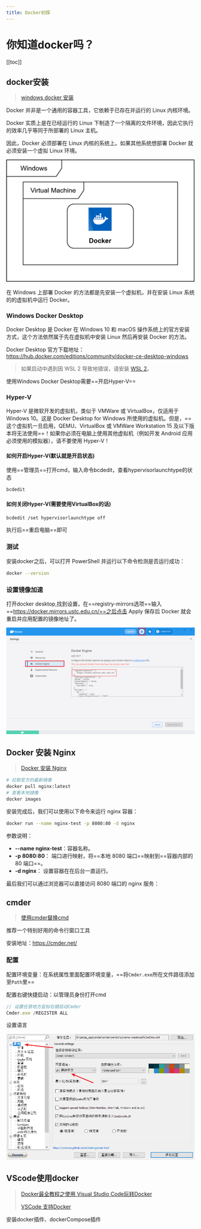 ```yaml
---
title: Docker初探
---
```


# 你知道docker吗？

[[toc]]

## docker安装

> [windows docker 安装](https://www.runoob.com/docker/windows-docker-install.html)

Docker 并非是一个通用的容器工具，它依赖于已存在并运行的 Linux 内核环境。

Docker 实质上是在已经运行的 Linux 下制造了一个隔离的文件环境，因此它执行的效率几乎等同于所部署的 Linux 主机。

因此，Docker 必须部署在 Linux 内核的系统上。如果其他系统想部署 Docker 就必须安装一个虚拟 Linux 环境。

<img src="../../.vuepress/public/images/CV09QJMI2fb7L2k0.png" alt="img" style="zoom:50%;" />

在 Windows 上部署 Docker 的方法都是先安装一个虚拟机，并在安装 Linux 系统的的虚拟机中运行 Docker。

### Windows Docker Desktop

Docker Desktop 是 Docker 在 Windows 10 和 macOS 操作系统上的官方安装方式，这个方法依然属于先在虚拟机中安装 Linux 然后再安装 Docker 的方法。

Docker Desktop 官方下载地址： https://hub.docker.com/editions/community/docker-ce-desktop-windows

> 如果启动中遇到因 WSL 2 导致地错误，请安装 [WSL 2](https://docs.microsoft.com/zh-cn/windows/wsl/install-win10)。

使用Windows Docker Desktop需要==开启Hyper-V==

### Hyper-V

Hyper-V 是微软开发的虚拟机，类似于 VMWare 或 VirtualBox，仅适用于 Windows 10。这是 Docker Desktop for Windows 所使用的虚拟机。但是，==这个虚拟机一旦启用，QEMU、VirtualBox 或 VMWare Workstation 15 及以下版本将无法使用==！如果你必须在电脑上使用其他虚拟机（例如开发 Android 应用必须使用的模拟器），请不要使用 Hyper-V！

#### 如何开启Hyper-V(默认就是开启状态)

使用==管理员==打开cmd，输入命令bcdedit，查看hypervisorlaunchtype的状态

```bash
bcdedit
```

#### 如何关闭Hyper-V(需要使用VirtualBox的话)

```bash
bcdedit /set hypervisorlaunchtype off
```

执行后==重启电脑==即可

### 测试

安装docker之后，可以打开 PowerShell 并运行以下命令检测是否运行成功：

```bash
docker --version
```

### 设置镜像加速

打开docker desktop,找到设置，在==registry-mirrors选项==输入==https://docker.mirrors.ustc.edu.cn/==之后点击 Apply 保存后 Docker 就会重启并应用配置的镜像地址了。

![image-20210725212548242](../../.vuepress/public/images/image-20210725212548242.png)

## Docker 安装 Nginx

> [Docker 安装 Nginx](https://www.runoob.com/docker/docker-install-nginx.html)

```bash
# 拉取官方的最新镜像
docker pull nginx:latest
# 查看本地镜像
docker images
```

安装完成后，我们可以使用以下命令来运行 nginx 容器：

```bash
docker run --name nginx-test -p 8080:80 -d nginx
```

参数说明：

- **--name nginx-test**：容器名称。
- **-p 8080:80**： 端口进行映射，将==本地 8080 端口==映射到==容器内部的 80 端口==。
- **-d nginx**： 设置容器在在后台一直运行。

最后我们可以通过浏览器可以直接访问 8080 端口的 nginx 服务：

## cmder

> [使用cmder替换cmd](https://www.jianshu.com/p/5b7c985240a7)

推荐一个特别好用的命令行窗口工具

安装地址：https://cmder.net/

### 配置

配置环境变量：在系统属性里面配置环境变量，==将`Cmder.exe`所在文件路径添加至`Path`里==

配置右键快捷启动：以管理员身份打开cmd

```js
// 设置任意地方鼠标右键启动Cmder
Cmder.exe /REGISTER ALL
```

设置语言

<img src="../../.vuepress/public/images/image-20210725220426354.png" alt="image-20210725220426354" style="zoom:67%;" />

## VScode使用docker

> [Docker最全教程之使用 Visual Studio Code玩转Docker](https://www.cnblogs.com/codelove/p/10606434.html)
>
> [VSCode 支持Docker](https://geek-docs.com/vscode/vscode-tutorials/vscode-support-docker.html)

安装docker插件、dockerCompose插件

